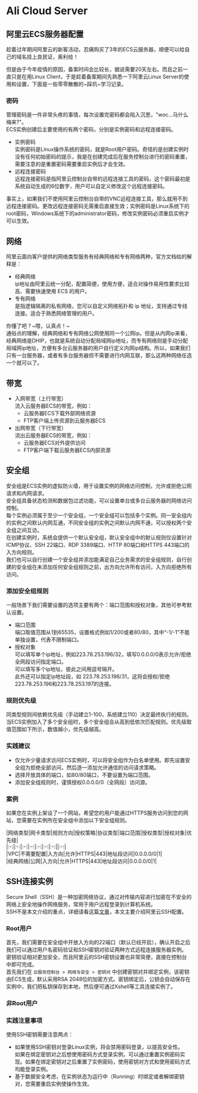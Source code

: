# Ali Cloud Server

## 阿里云ECS服务器配置  
趁着过年期间阿里云的新客活动，忍痛购买了3年的ECS云服务器，顺便可以给自己的域名挂上良民证，奥利给！  

但是由于今年疫情的原因，备案时间会比较长，据说需要20天左右。而且之前一直只是在用Linux Client，于是趁着备案期间先熟悉一下阿里云Linux Server的使用和设置，下面是一些零零散散的~踩坑~学习记录。  

### 密码  
管理密码是一件非常头疼的事情，每次设置完密码都会陷入沉思，"woc...马什么梅来?"。  
ECS实例创建后主要使用的有两个密码，分别是实例密码和远程连接密码。    
* 实例密码  
实例密码是Linux操作系统的密码，就是Root用户密码。奇怪的是创建实例时没有任何初始密码的提示，我是在创建完成后在服务控制台进行的密码重置，需要注意的是重置密码需要重启实例后才会生效。  
* 远程连接密码  
远程连接密码是指阿里云控制台自带的远程连接工具的密码，这个密码最初是系统自动生成的6位数字，用户可以自定义修改这个远程连接密码。  

事实上，如果我们不使用阿里云控制台自带的VNC远程连接工具，那么就用不到远程连接密码。更改远程连接密码无需重启直接生效；实例密码是Linux系统下的root密码，Windows系统下的administrator密码，修改实例密码必须重启实例才可以生效。  

## 网络  
阿里云面向客户提供的网络类型服务有经典网络和专有网络两种，官方文档给的解释是：  
* 经典网络  
ip地址由阿里云统一分配，配置简便，使用方便，适合对操作易用性要求比较高、需要快速使用 ECS 的用户。  
* 专有网络  
是指逻辑隔离的私有网络，您可以自定义网络拓扑和 ip 地址，支持通过专线连接。适合于熟悉网络管理的用户。  

你懂了吧？~喂，认真点！~  
通俗点的理解，经典网络和专有网络公网使用同一个公网ip。但是从内网ip来看，经典网络是DHIP，也就是系统自动分配局域网ip地址，而专有网络则是手动分配局域网ip地址，方便有多台云服务器的用户自行定义内网ip结构。所以，如果我们只有一台服务器，或者有多台服务器但不需要进行内网互联，那么这两种网络任选一个就可以了。  

## 带宽  
+ 入网带宽（上行带宽）  
	流入云服务器ECS的带宽，例如：  
	- 云服务器ECS下载外部网络资源  
	- FTP客户端上传资源到云服务器ECS   
+ 出网带宽（下行带宽）  
	流出云服务器ECS的带宽，例如：  
	- 云服务器ECS对外提供访问  
	- FTP客户端下载云服务器ECS内部资源  

## 安全组  
安全组是ECS实例的虚拟防火墙，用于设置实例的网络访问控制，允许或拒绝公网请求和内网请求。  
安全组具备状态检测和数据包过滤功能，可以设置单台或多台云服务器的网络访问控制。  
每个实例必须属于至少一个安全组，一个安全组可以包括多个实例。同一安全组内的实例之间默认内网互通，不同安全组的实例之间默认内网不通，可以授权两个安全组之间互访。  
在创建实例时，系统会提供一个默认安全组，默认安全组中的默认规则仅设置针对ICMP协议、SSH 22端口、RDP 3389端口、HTTP 80端口和HTTPS 443端口的入方向规则。  
我们也可以自行创建一个安全组并添加能满足自己业务需求的安全组规则，自行创建的安全组在未添加任何安全组规则之前，出方向允许所有访问，入方向拒绝所有访问。  

### 添加安全组规则  
一般场景下我们需要设置的选项主要有两个：端口范围和授权对象，其他可参考默认设置。  
* 端口范围  
端口取值范围从1到65535，设置格式例如1/200或者80/80，其中“-1/-1”不能单独设置，代表不限制端口。  
* 授权对象  
可以填写单个ip地址，例如223.78.253.196/32，填写0.0.0.0/0表示允许/拒绝全网段访问指定端口。  
可以填写多个ip地址，彼此之间用逗号隔开。  
此外还可以指定ip地址段，如 223.78.253.196/31，这将会授权/拒绝223.78.253.196和223.78.253.197的连接。  

### 规则优先级
同类型规则间依赖优先级（手动建立1-100，系统建立110）决定最终执行的规则。当ECS实例加入了多个安全组时，多个安全组会从高到低依次匹配规则。优先级取值范围如下所示，数值越小，优先级越高。

### 实践建议  
* 仅允许少量请求访问ECS实例时，可以将安全组作为白名单使用。即先设置安全组为拒绝全部访问，然后逐一添加允许通信的访问请求策略。  
* 选择开放具体的端口，如80/80端口，不要设置为端口范围。  
* 添加安全组规则时，谨慎授权0.0.0.0/0（全网段）访问源。  

### 案例   
如果您在实例上架设了一个网站，希望您的用户能通过HTTPS服务访问到您的网站，您需要在实例所在安全组中添加以下安全组规则。  

|网络类型|网卡类型|规则方向|授权策略|协议类型|端口范围|授权类型|授权对象|优先级|  
|:-:|:-:|:-:|:-:|:-:|:-:|:-:||:-:|  
|VPC|不需要配置|入方向|允许|HTTPS|443|地址段访问|0.0.0.0/0|1|  
|经典网络|公网|入方向|允许|HTTPS|443|地址段访问|0.0.0.0/0|1|  

## SSH连接实例   
Secure Shell（SSH）是一种加密网络协议，通过对传输内容进行加密在不安全的网络上安全地操作网络服务，常用于用户远程登录到计算机系统。  
SSH不是本文介绍的重点，详细请看这篇[文章](daibuchong)，本文主要介绍阿里云SSH配置。  
### Root用户  
首先，我们需要在安全组中开放入方向的22端口（默认已经开启），确认开启之后我们可以通过用户名密码验证和SSH密钥对验证两种方式远程连接服务器实例。密钥验证相对更加安全，而且阿里云的SSH密钥设置也非常简便，直接在控制台中即可完成。  
首先我们在 `云服务控制台 > 网络与安全 > 密钥对` 中创建密钥对并绑定实例，该密钥由ECS生成，默认采用RSA 2048位的加密方式。密钥绑定后，公钥会自动保存在实例中，我们把私钥保存到本地，然后便可通过Xshell等工具连接实例了。  
### 非Root用户  

### 实践注意事项  
使用SSH密钥需要注意两点：  
* 如果使用SSH密钥对登录Linux实例，将会禁用密码登录，以提高安全性。  
	如果在绑定密钥对之后想使用密码方式登录实例，可以通过重置实例密码实现。如果在绑定密钥对之后重置了实例密码，使用密钥对方式和使用密码方式均能登录实例。  
* 基于数据安全考虑，在实例状态为运行中（Running）时绑定或者解绑密钥对，您需要重启实例使操作生效。  
<!--more-->

